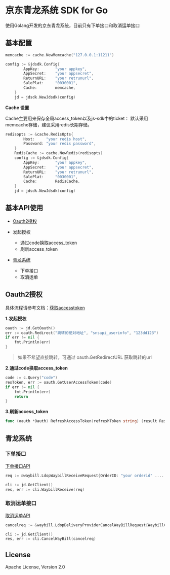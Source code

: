 # 京东青龙系统 SDK for Go

使用Golang开发的京东青龙系统，目前只有下单接口和取消运单接口

## 基本配置

```go
memcache := cache.NewMemcache("127.0.0.1:11211")

config := &jdsdk.Config{
		AppKey:       "your appkey",
		AppSecret:    "your appsecret",
		ReturnURL:    "your retrunurl",
		SalePlat:     "0030001",
		Cache:        memcache,
	}
	jd = jdsdk.NewJdsdk(config)
```

**Cache 设置**

Cache主要用来保存全局access_token以及js-sdk中的ticket： 默认采用memcache存储，建议采用redis长期存储。

```go
redisopts := &cache.RedisOpts{
		Host:     "your redis host",
		Password: "your redis password",
	}
	RedisCache := cache.NewRedis(redisopts)
	config := &jdsdk.Config{
		AppKey:       "your appkey",
		AppSecret:    "your appsecret",
		ReturnURL:    "your retrunurl",
		SalePlat:     "0030001",
		Cache:        RedisCache,
	}
	jd = jdsdk.NewJdsdk(config)
```



## 基本API使用

- [Oauth2授权](https://github.com/lgs821/jdsdk-go#Oauth2授权)
- 发起授权
  - 通过code换取access_token
  - 刷新access_token
  
- [青龙系统](https://github.com/lgs821/jdsdk-go#青龙系统)
  - 下单接口
  - 取消运单

## Oauth2授权

具体流程请参考文档：[获取accesstoken](https://open.jd.com/home/home#/doc/common?listId=880)

**1.发起授权**

```go
oauth := jd.GetOauth()
err := oauth.Redirect("跳转的绝对地址", "snsapi_userinfo", "123dd123")
if err != nil {
	fmt.Println(err)
}
```

> 如果不希望直接跳转，可通过 oauth.GetRedirectURL 获取跳转的url

**2.通过code换取access_token**

```go
code := c.Query("code")
resToken, err := oauth.GetUserAccessToken(code)
if err != nil {
	fmt.Println(err)
	return
}
```

**3.刷新access_token**

```go
func (oauth *Oauth) RefreshAccessToken(refreshToken string) (result ResAccessToken, err error)
```

## 青龙系统

### 下单接口

[下单接口API](https://open.jd.com/home/home#/doc/apiAuthPackage?apiCateId=471&apiId=2122&apiName=jingdong.ldop.waybill.receive)

```go
req := &waybill.LdopWaybillReceiveRequest{OrderID: "your orderid" ......}

cli := jd.GetClient()
res, err := cli.WaybillReceive(req)
```

### 取消运单接口

[取消运单API](https://open.jd.com/home/home#/doc/apiAuthPackage?apiCateId=471&apiId=3482&apiName=jingdong.ldop.delivery.provider.cancelWayBill)

```go
cancelreq := &waybill.LdopDeliveryProviderCancelWayBillRequest{WaybillCode: "your waybillCode", CancelReason: "用户取消订单", OperatorName: "your name"}

cli := jd.GetClient()
res, err := cli.CancelWayBill(cancelreq)
```



## License

Apache License, Version 2.0